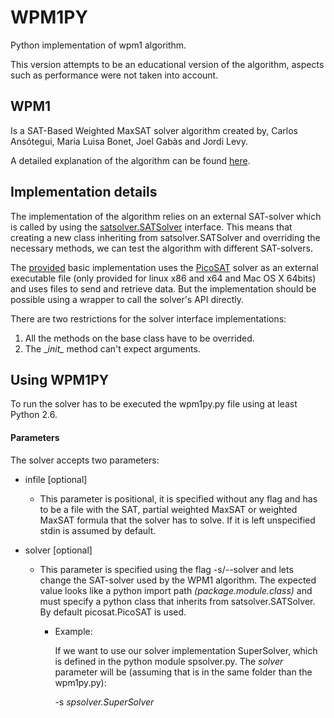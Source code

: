 WPM1PY
======
Python implementation of wpm1 algorithm. 

This version attempts to be an educational version of the algorithm, 
aspects such as performance were not taken into account.

## WPM1 ##

Is a SAT-Based Weighted MaxSAT solver algorithm created by, Carlos Ansótegui,
Maria Luisa Bonet, Joel Gabàs and Jordi Levy.

A detailed explanation of the algorithm can be found [here][paper].

## Implementation details ##

The implementation of the algorithm relies on an external SAT-solver which is called
by using the [satsolver.SATSolver][SATSolver] interface. This means that creating
a new class inheriting from satsolver.SATSolver and overriding the necessary methods,
we can test the algorithm with different SAT-solvers.

The [provided][picosat_ex] basic implementation uses the [PicoSAT][picosat_home] solver
as an external executable file (only provided for linux x86 and x64 and Mac OS X 64bits)
and uses files to send and retrieve data. But the implementation should be possible using
a wrapper to call the solver's API directly.

There are two restrictions for the solver interface implementations:
  1. All the methods on the base class have to be overrided.
  2. The \__init\__ method can't expect arguments.

## Using WPM1PY ##

To run the solver has to be executed the wpm1py.py file using at least Python 2.6.

#### Parameters ####

The solver accepts two parameters:

  + infile [optional]
    + This parameter is positional, it is specified without any flag and has to be a 
      file with the SAT, partial weighted MaxSAT or weighted MaxSAT formula that the 
      solver has to solve. If it is left unspecified stdin is assumed by default.

  + solver [optional]
    + This parameter is specified using the flag -s/--solver and lets change the SAT-solver
      used by the WPM1 algorithm. The expected value looks like a python import path 
      _(package.module.class)_ and must specify a python class that inherits 
      from satsolver.SATSolver. By default picosat.PicoSAT is used.

      + Example:
      
        If we want to use our solver implementation SuperSolver, which is defined in the 
        python module spsolver.py. The _solver_ parameter will be (assuming that is in
        the same folder than the wpm1py.py):
        
        -s _spsolver.SuperSolver_





[paper]: http://www.iiia.csic.es/~levy/papers/CP12.pdf
[SATSolver]: ./satsolver.py
[picosat_ex]: ./picosat.py
[picosat_home]: http://fmv.jku.at/picosat/
